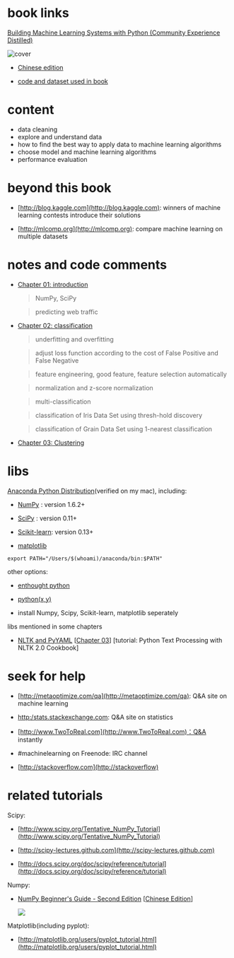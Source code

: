 # book links

[Building Machine Learning Systems with Python (Community Experience Distilled) ](http://www.amazon.com/Building-Learning-Community-Experience-Distilled/dp/1782161406/ref=sr_1_1?ie=UTF8&qid=1414288060&sr=8-1&keywords=building+machine+learning+systems+with+python)

![cover](http://ecx.images-amazon.com/images/I/51bIDil7swL._AA160_.jpg)

* [Chinese edition](http://www.ituring.com.cn/book/1192) 

* [code and dataset used in book](http://www.ituring.com.cn/book/download/ff381b73-f121-4a8b-a3cf-27ef62843333)

# content

* data cleaning
* explore and understand data
* how to find the best way to apply data to machine learning algorithms
* choose model and machine learning algorithms
* performance evaluation 

# beyond this book

* [http://blog.kaggle.com](http://blog.kaggle.com): winners of machine learning contests introduce their solutions

* [http://mlcomp.org](http://mlcomp.org): compare machine learning on multiple datasets

# notes and code comments

* [Chapter 01: introduction](ch_01/)
	
	> NumPy, SciPy
	
	> predicting web traffic
	
* [Chapter 02: classification](ch_02/)

	> underfitting and overfitting
	
	> adjust loss function according to the cost of False Positive and False Negative
	
	> feature engineering, good feature, feature selection automatically
	
	> normalization and z-score normalization
	
	> multi-classification
	
	> classification of Iris Data Set using thresh-hold discovery
	
	> classification of Grain Data Set using 1-nearest classification

* [Chapter 03: Clustering](ch_03/)
	

# libs

[Anaconda Python Distribution](http://continuum.io/downloads)(verified on my mac), including: 

* [NumPy](http://www.numpy.org/) : version 1.6.2+

* [SciPy](http://scipy.org/) : version 0.11+

* [Scikit-learn](http://scikit-learn.org/): version 0.13+

* [matplotlib](http://matplotlib.org)

~~~
export PATH="/Users/$(whoami)/anaconda/bin:$PATH"
~~~

other options:

* [enthought python](https://www.enthought.com/products/epd_free.php)

* [python(x,y)](http://code.google.com/p/pythonxy/wiki/Downloads)

* install Numpy, Scipy, Scikit-learn, matplotlib seperately

libs mentioned in some chapters

* [NLTK and PyYAML](http://nltk.org/install.html) [[Chapter 03](ch_03/)] [tutorial: Python Text Processing with NLTK 2.0 Cookbook]


# seek for help

* [http://metaoptimize.com/qa](http://metaoptimize.com/qa): Q&A site on machine learning

* [http:/stats.stackexchange.com](http:/stats.stackexchange.com): Q&A site on statistics

* [http://www.TwoToReal.com](http://www.TwoToReal.com)：Q&A instantly 

* \#machinelearning on Freenode: IRC channel

* [http://stackoverflow.com](http://stackoverflow)


# related tutorials

Scipy: 

* [http://www.scipy.org/Tentative_NumPy_Tutorial](http://www.scipy.org/Tentative_NumPy_Tutorial)

* [http://scipy-lectures.github.com](http://scipy-lectures.github.com)

* [http://docs.scipy.org/doc/scipy/reference/tutorial](http://docs.scipy.org/doc/scipy/reference/tutorial)

Numpy: 

* [NumPy Beginner's Guide - Second Edition](http://www.amazon.com/NumPy-Beginners-Guide-Second-Edition/dp/1782166084/ref=sr_1_3?ie=UTF8&qid=1414291464&sr=8-3&keywords=python+numpy) [[Chinese Edition](http://www.amazon.cn/Python%E6%95%B0%E6%8D%AE%E5%88%86%E6%9E%90%E5%9F%BA%E7%A1%80%E6%95%99%E7%A8%8B-NumPy%E5%AD%A6%E4%B9%A0%E6%8C%87%E5%8D%97-%E5%8D%B0%E5%B0%BC-Ivan-Idris/dp/B00M2DL4Z8/ref=sr_1_1?ie=UTF8&qid=1414291404&sr=8-1&keywords=python%E6%95%B0%E6%8D%AE%E5%88%86%E6%9E%90%E5%9F%BA%E7%A1%80%E6%95%99%E7%A8%8B)]

	![](http://ecx.images-amazon.com/images/I/51CWeHVLOVL._AA160_.jpg)

Matplotlib(including pyplot): 

* [http://matplotlib.org/users/pyplot_tutorial.html](http://matplotlib.org/users/pyplot_tutorial.html)


